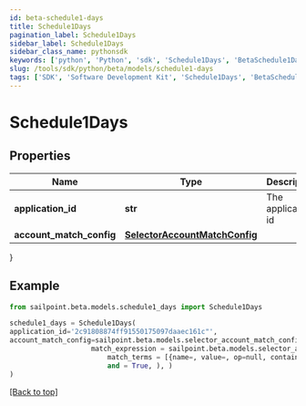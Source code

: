 ```yaml
---
id: beta-schedule1-days
title: Schedule1Days
pagination_label: Schedule1Days
sidebar_label: Schedule1Days
sidebar_class_name: pythonsdk
keywords: ['python', 'Python', 'sdk', 'Schedule1Days', 'BetaSchedule1Days'] 
slug: /tools/sdk/python/beta/models/schedule1-days
tags: ['SDK', 'Software Development Kit', 'Schedule1Days', 'BetaSchedule1Days']
---
```


# Schedule1Days


## Properties

Name | Type | Description | Notes
------------ | ------------- | ------------- | -------------
**application_id** | **str** | The application id | [optional] 
**account_match_config** | [**SelectorAccountMatchConfig**](selector-account-match-config) |  | [optional] 
}

## Example

```python
from sailpoint.beta.models.schedule1_days import Schedule1Days

schedule1_days = Schedule1Days(
application_id='2c91808874ff91550175097daaec161c"',
account_match_config=sailpoint.beta.models.selector_account_match_config.selector_accountMatchConfig(
                    match_expression = sailpoint.beta.models.selector_account_match_config_match_expression.selector_accountMatchConfig_matchExpression(
                        match_terms = [{name=, value=, op=null, container=true, and=false, children=[{name=businessCategory, value=Service, op=eq, container=false, and=false, children=null}]}], 
                        and = True, ), )
)

```
[[Back to top]](#) 

